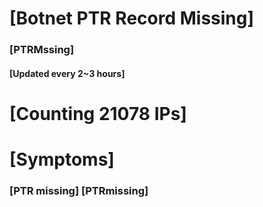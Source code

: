 # [Botnet PTR Record Missing]
### [PTRMssing]
#### [Updated every 2~3 hours]

# [Counting 21078 IPs]

# [Symptoms] 
###   [PTR missing] [PTRmissing]
